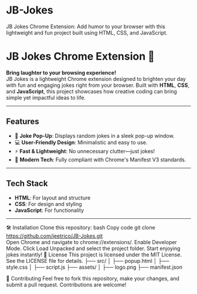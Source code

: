 # JB-Jokes
JB Jokes Chrome Extension: Add humor to your browser with this lightweight and fun project built using HTML, CSS, and JavaScript.
# JB Jokes Chrome Extension 🎉  

**Bring laughter to your browsing experience!**  
JB Jokes is a lightweight Chrome extension designed to brighten your day with fun and engaging jokes right from your browser. Built with **HTML**, **CSS**, and **JavaScript**, this project showcases how creative coding can bring simple yet impactful ideas to life.  

---

## Features  
- 🌟 **Joke Pop-Up**: Displays random jokes in a sleek pop-up window.  
- 💻 **User-Friendly Design**: Minimalistic and easy to use.  
- ⚡ **Fast & Lightweight**: No unnecessary clutter—just jokes!  
- 📖 **Modern Tech**: Fully compliant with Chrome's Manifest V3 standards.  

---

## Tech Stack  
- **HTML**: For layout and structure  
- **CSS**: For design and styling  
- **JavaScript**: For functionality  

---

🛠️ Installation
Clone this repository:
bash
Copy code
git clone https://github.com/jeetrico/JB-Jokes.git  
Open Chrome and navigate to chrome://extensions/.
Enable Developer Mode.
Click Load Unpacked and select the project folder.
Start enjoying jokes instantly!
📝 License
This project is licensed under the MIT License. See the LICENSE file for details.
├── src/
│   ├── popup.html
│   ├── style.css
│   ├── script.js
├── assets/
│   ├── logo.png
├── manifest.json


🤝 Contributing
Feel free to fork this repository, make your changes, and submit a pull request. Contributions are welcome!


